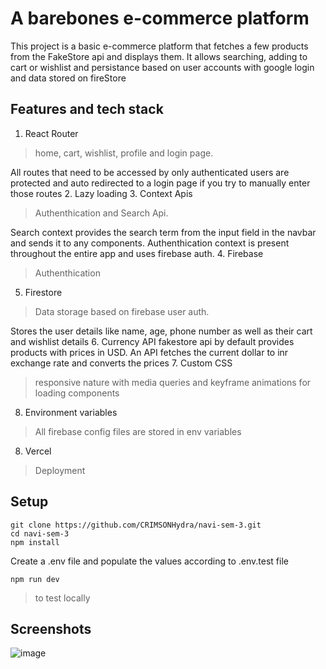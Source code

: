 # A barebones e-commerce platform
This project is a basic e-commerce platform that fetches a few products from the FakeStore api and displays them. It allows searching, adding to cart or wishlist and persistance based on user accounts with google login and data stored on fireStore

## Features and tech stack
1. React Router
>home, cart, wishlist, profile and login page.

All routes that need to be accessed by only authenticated users are protected and auto redirected to a login page if you try to manually enter those routes
2. Lazy loading
3. Context Apis
>Authenthication and Search Api.

Search context provides the search term from the input field in the navbar and sends it to any components.
Authenthication context is present throughout the entire app and uses firebase auth.
4. Firebase
>Authenthication
5. Firestore
>Data storage based on firebase user auth.

Stores the user details like name, age, phone number as well as their cart and wishlist details
6. Currency API
fakestore api by default provides products with prices in USD. An API fetches the current dollar to inr exchange rate and converts the prices
7. Custom CSS
>responsive nature with media queries and keyframe animations for loading components
8. Environment variables
>All firebase config files are stored in env variables
8. Vercel
>Deployment

## Setup
```
git clone https://github.com/CRIMSONHydra/navi-sem-3.git
cd navi-sem-3
npm install
```
Create a .env file and populate the values according to .env.test file

```
npm run dev
```
>to test locally

## Screenshots
![image](https://github.com/user-attachments/assets/eeddbd17-4b04-4240-87d1-896dbde9f7bd)
